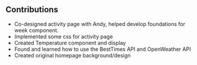 ## Contributions
- Co-designed activity page with Andy, helped develop foundations for week component. 
- Implemented some css for activity page
- Created Temperature component and display
- Found and learned how to use the BestTimes API and OpenWeather API
- Created original homepage background/design
